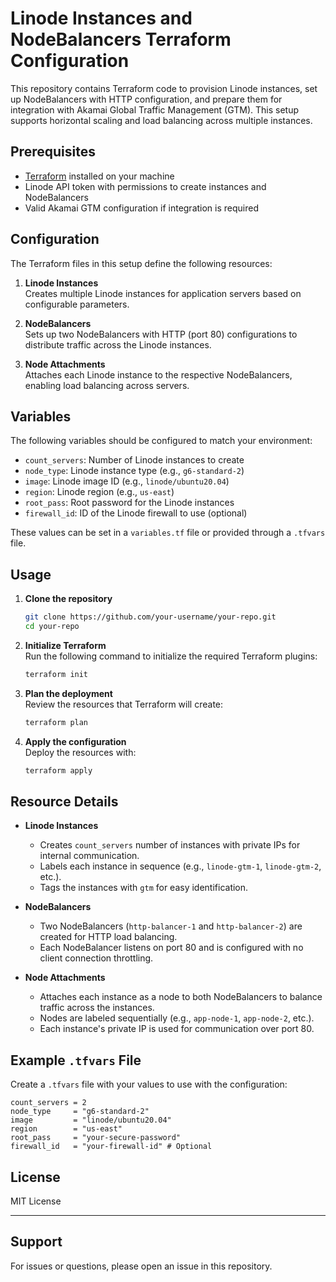 # Linode Instances and NodeBalancers Terraform Configuration

This repository contains Terraform code to provision Linode instances, set up NodeBalancers with HTTP configuration, and prepare them for integration with Akamai Global Traffic Management (GTM). This setup supports horizontal scaling and load balancing across multiple instances.

## Prerequisites

- [Terraform](https://www.terraform.io/downloads.html) installed on your machine
- Linode API token with permissions to create instances and NodeBalancers
- Valid Akamai GTM configuration if integration is required

## Configuration

The Terraform files in this setup define the following resources:

1. **Linode Instances**  
   Creates multiple Linode instances for application servers based on configurable parameters.

2. **NodeBalancers**  
   Sets up two NodeBalancers with HTTP (port 80) configurations to distribute traffic across the Linode instances.

3. **Node Attachments**  
   Attaches each Linode instance to the respective NodeBalancers, enabling load balancing across servers.

## Variables

The following variables should be configured to match your environment:

- `count_servers`: Number of Linode instances to create
- `node_type`: Linode instance type (e.g., `g6-standard-2`)
- `image`: Linode image ID (e.g., `linode/ubuntu20.04`)
- `region`: Linode region (e.g., `us-east`)
- `root_pass`: Root password for the Linode instances
- `firewall_id`: ID of the Linode firewall to use (optional)

These values can be set in a `variables.tf` file or provided through a `.tfvars` file.

## Usage

1. **Clone the repository**  
   ```sh
   git clone https://github.com/your-username/your-repo.git
   cd your-repo
   ```

2. **Initialize Terraform**  
   Run the following command to initialize the required Terraform plugins:
   ```sh
   terraform init
   ```

3. **Plan the deployment**  
   Review the resources that Terraform will create:
   ```sh
   terraform plan
   ```

4. **Apply the configuration**  
   Deploy the resources with:
   ```sh
   terraform apply
   ```

## Resource Details

- **Linode Instances**  
  - Creates `count_servers` number of instances with private IPs for internal communication.
  - Labels each instance in sequence (e.g., `linode-gtm-1`, `linode-gtm-2`, etc.).
  - Tags the instances with `gtm` for easy identification.

- **NodeBalancers**  
  - Two NodeBalancers (`http-balancer-1` and `http-balancer-2`) are created for HTTP load balancing.
  - Each NodeBalancer listens on port 80 and is configured with no client connection throttling.

- **Node Attachments**  
  - Attaches each instance as a node to both NodeBalancers to balance traffic across the instances.
  - Nodes are labeled sequentially (e.g., `app-node-1`, `app-node-2`, etc.).
  - Each instance's private IP is used for communication over port 80.

## Example `.tfvars` File

Create a `.tfvars` file with your values to use with the configuration:

```hcl
count_servers = 2
node_type     = "g6-standard-2"
image         = "linode/ubuntu20.04"
region        = "us-east"
root_pass     = "your-secure-password"
firewall_id   = "your-firewall-id" # Optional
```

## License

MIT License

---

## Support

For issues or questions, please open an issue in this repository.

